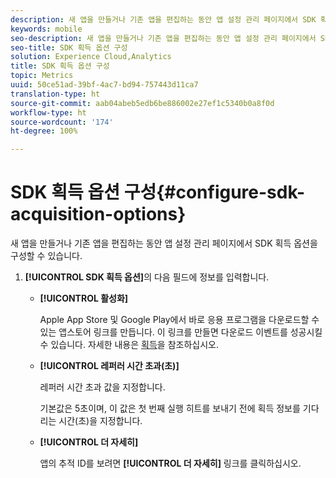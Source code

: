 ```yaml
---
description: 새 앱을 만들거나 기존 앱을 편집하는 동안 앱 설정 관리 페이지에서 SDK 획득 옵션을 구성할 수 있습니다.
keywords: mobile
seo-description: 새 앱을 만들거나 기존 앱을 편집하는 동안 앱 설정 관리 페이지에서 SDK 획득 옵션을 구성할 수 있습니다.
seo-title: SDK 획득 옵션 구성
solution: Experience Cloud,Analytics
title: SDK 획득 옵션 구성
topic: Metrics
uuid: 50ce51ad-39bf-4ac7-bd94-757443d11ca7
translation-type: ht
source-git-commit: aab04abeb5edb6be886002e27ef1c5340b0a8f0d
workflow-type: ht
source-wordcount: '174'
ht-degree: 100%

---
```



# SDK 획득 옵션 구성{#configure-sdk-acquisition-options}

새 앱을 만들거나 기존 앱을 편집하는 동안 앱 설정 관리 페이지에서 SDK 획득 옵션을 구성할 수 있습니다.

1. **[!UICONTROL SDK 획득 옵션]**&#x200B;의 다음 필드에 정보를 입력합니다. 

   * **[!UICONTROL 활성화]**

      Apple App Store 및 Google Play에서 바로 응용 프로그램을 다운로드할 수 있는 앱스토어 링크를 만듭니다. 이 링크를 만들면 다운로드 이벤트를 성공시킬 수 있습니다. 자세한 내용은 [획득](/help/using/acquisition-main/acquisition-main.md)을 참조하십시오.

   * **[!UICONTROL 레퍼러 시간 초과(초)]**

      레퍼러 시간 초과 값을 지정합니다.

      기본값은 5초이며, 이 값은 첫 번째 실행 히트를 보내기 전에 획득 정보를 기다리는 시간(초)을 지정합니다.

   * **[!UICONTROL 더 자세히]**

      앱의 추적 ID를 보려면 **[!UICONTROL 더 자세히]** 링크를 클릭하십시오.

